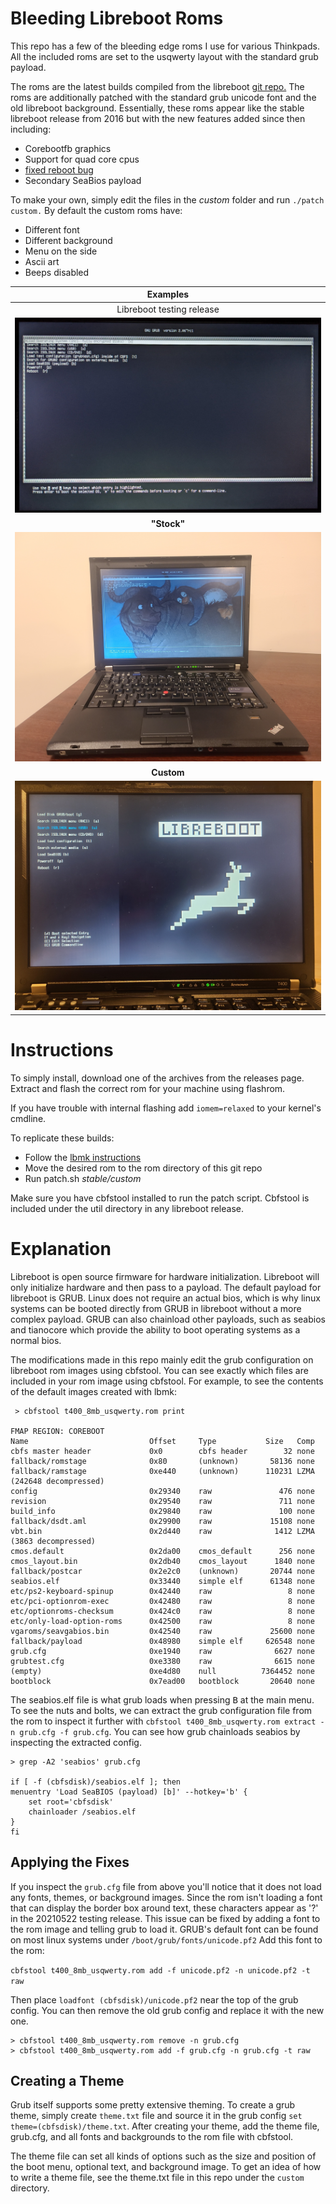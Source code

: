 # Bleeding Libreboot Roms

This repo has a few of the bleeding edge roms I use for various Thinkpads. All the included roms are set to the usqwerty layout with the standard grub payload.

The roms are the latest builds compiled from the libreboot [git repo.](https://notabug.org/libreboot/lbmk)
The roms are additionally patched with the standard grub unicode font and the old libreboot background.
Essentially, these roms appear like the stable libreboot release from 2016 but with the new features added since then including:

+ Corebootfb graphics
+ Support for quad core cpus
+ [fixed reboot bug](https://notabug.org/libreboot/lbmk/issues/11)
+ Secondary SeaBios payload

To make your own, simply edit the files in the *custom* folder and run `./patch custom.`
By default the custom roms have:

+ Different font
+ Different background
+ Menu on the side
+ Ascii art
+ Beeps disabled

| **Examples** |
|:---------:|
| Libreboot testing release |
| ![old](old.jpg) |
| **"Stock"** |
| ![stock](stock.jpg) |
| **Custom** |
| ![custom](custom.jpg) |

# Instructions

To simply install, download one of the archives from the releases page.
Extract and flash the correct rom for your machine using flashrom.

If you have trouble with internal flashing add `iomem=relaxed` to your kernel's cmdline.

To replicate these builds:

+ Follow the [lbmk instructions](https://libreboot.org/docs/build/)
+ Move the desired rom to the rom directory of this git repo
+ Run patch.sh *stable/custom*

Make sure you have cbfstool installed to run the patch script.
Cbfstool is included under the util directory in any libreboot release.

# Explanation 

Libreboot is open source firmware for hardware initialization.
Libreboot will only initialize hardware and then pass to a payload.
The default payload for libreboot is GRUB.
Linux does not require an actual bios, which is why linux systems can be booted directly from GRUB in libreboot without a more complex payload.
GRUB can also chainload other payloads, such as seabios and tianocore which provide the ability to boot operating systems as a normal bios.

The modifications made in this repo mainly edit the grub configuration on libreboot rom images using cbfstool.
You can see exactly which files are included in your rom image using cbfstool.
For example, to see the contents of the default images created with lbmk:

```
 > cbfstool t400_8mb_usqwerty.rom print

FMAP REGION: COREBOOT
Name                           Offset     Type           Size   Comp
cbfs master header             0x0        cbfs header        32 none
fallback/romstage              0x80       (unknown)       58136 none
fallback/ramstage              0xe440     (unknown)      110231 LZMA (242648 decompressed)
config                         0x29340    raw               476 none
revision                       0x29540    raw               711 none
build_info                     0x29840    raw               100 none
fallback/dsdt.aml              0x29900    raw             15108 none
vbt.bin                        0x2d440    raw              1412 LZMA (3863 decompressed)
cmos.default                   0x2da00    cmos_default      256 none
cmos_layout.bin                0x2db40    cmos_layout      1840 none
fallback/postcar               0x2e2c0    (unknown)       20744 none
seabios.elf                    0x33440    simple elf      61348 none
etc/ps2-keyboard-spinup        0x42440    raw                 8 none
etc/pci-optionrom-exec         0x42480    raw                 8 none
etc/optionroms-checksum        0x424c0    raw                 8 none
etc/only-load-option-roms      0x42500    raw                 8 none
vgaroms/seavgabios.bin         0x42540    raw             25600 none
fallback/payload               0x48980    simple elf     626548 none
grub.cfg                       0xe1940    raw              6627 none
grubtest.cfg                   0xe3380    raw              6615 none
(empty)                        0xe4d80    null          7364452 none
bootblock                      0x7ead00   bootblock       20640 none
```

The seabios.elf file is what grub loads when pressing <kbd>B</kbd> at the main menu.
To see the nuts and bolts, we can extract the grub configuration file from the rom to inspect it further with `cbfstool t400_8mb_usqwerty.rom extract -n grub.cfg -f grub.cfg`.
You can see how grub chainloads seabios by inspecting the extracted config.

```
> grep -A2 'seabios' grub.cfg

if [ -f (cbfsdisk)/seabios.elf ]; then
menuentry 'Load SeaBIOS (payload) [b]' --hotkey='b' {
    set root='cbfsdisk'
    chainloader /seabios.elf
}
fi
```

## Applying the Fixes

If you inspect the `grub.cfg` file from above you'll notice that it does not load any fonts, themes, or background images.
Since the rom isn't loading a font that can display the border box around text, these characters appear as '?' in the 20210522 testing release.
This issue can be fixed by adding a font to the rom image and telling grub to load it.
GRUB's default font can be found on most linux systems under `/boot/grub/fonts/unicode.pf2`
Add this font to the rom:

`cbfstool t400_8mb_usqwerty.rom add -f unicode.pf2 -n unicode.pf2 -t raw`

Then place `loadfont (cbfsdisk)/unicode.pf2` near the top of the grub config.
You can then remove the old grub config and replace it with the new one.

```
> cbfstool t400_8mb_usqwerty.rom remove -n grub.cfg
> cbfstool t400_8mb_usqwerty.rom add -f grub.cfg -n grub.cfg -t raw
```

## Creating a Theme

Grub itself supports some pretty extensive theming.
To create a grub theme, simply create `theme.txt` file and source it in the grub config `set theme=(cbfsdisk)/theme.txt`.
After creating your theme, add the theme file, grub.cfg, and all fonts and backgrounds to the rom file with cbfstool.

The theme file can set all kinds of options such as the size and position of the boot menu, optional text, and background image.
To get an idea of how to write a theme file, see the theme.txt file in this repo under the `custom` directory.
